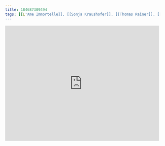 ```yaml
---
title: 184687309494
tags: [[L'Ame Immortelle]], [[Sonja Kraushofer]], [[Thomas Rainer]], [[rain]]
---
```

<iframe allow="accelerometer; autoplay; clipboard-write; encrypted-media; gyroscope; picture-in-picture" allowfullscreen="" frameborder="0" height="375" id="youtube_iframe" src="https://www.youtube.com/embed/08gV_H2WfN0?feature=oembed&amp;enablejsapi=1&amp;origin=https://safe.txmblr.com&amp;wmode=opaque" width="500"></iframe>